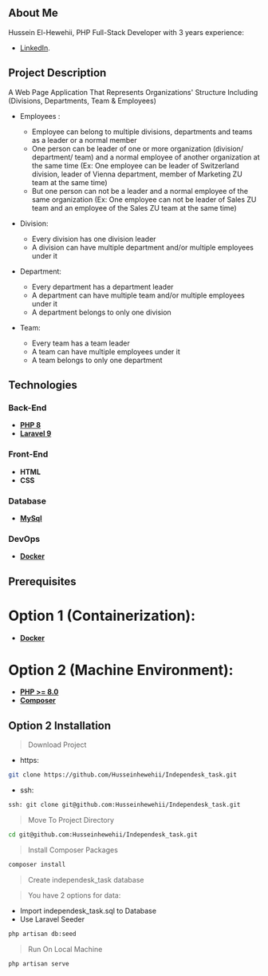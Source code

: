 
## About Me

Hussein El-Hewehii, PHP Full-Stack Developer with 3 years experience:

- [LinkedIn](https://www.linkedin.com/in/hussein-el-hewehii-768b5a113/).

## Project Description

A Web Page Application That Represents Organizations' Structure Including (Divisions, Departments, Team & Employees)
- Employees : 
    -   Employee can belong to multiple divisions, departments and teams as a leader or a normal member 
    -   One person can be leader of one or more organization (division/ department/ team) and a normal employee of another organization at the same time (Ex: One employee can be leader of Switzerland division, leader of Vienna department, member of Marketing ZU team at the same time)
    -   But one person can not be a leader and a normal employee of the same organization (Ex: One employee can not be leader of Sales ZU team and an employee of the Sales ZU team at the same time)

- Division:
    - Every division has one division leader
    - A division can have multiple department and/or multiple employees under it

- Department:
    - Every department has a department leader
    - A department can have multiple team and/or multiple employees under it
    - A department belongs to only one division

- Team:
    - Every team has a team leader
    - A team can have multiple employees under it
    - A team belongs to only one department


## Technologies

### Back-End

- **[PHP 8](https://www.php.net/docs.php)**
- **[Laravel 9](https://laravel.com/docs/9.x/installation)**

### Front-End

- **HTML**
- **CSS**

### Database

- **[MySql](https://www.mysql.com/)**

### DevOps

- **[Docker](https://www.docker.com/)**


## Prerequisites

 # Option 1 (Containerization):
- **[Docker](https://docs.docker.com/engine/install/)**

 # Option 2 (Machine Environment):
- **[PHP >= 8.0](https://www.php.net/downloads.php)**
- **[Composer](https://getcomposer.org/)**


## Option 2 Installation


> Download Project 

* https:
``` bash
git clone https://github.com/Husseinhewehii/Independesk_task.git
```
* ssh:
``` bash
ssh: git clone git@github.com:Husseinhewehii/Independesk_task.git
```

> Move To Project Directory

``` bash
cd git@github.com:Husseinhewehii/Independesk_task.git
```

> Install Composer Packages

``` bash
composer install
```

> Create independesk_task database


> You have 2 options for data:
* Import independesk_task.sql to Database
* Use Laravel Seeder
``` bash
php artisan db:seed
```

> Run On Local Machine

``` bash
php artisan serve
```
